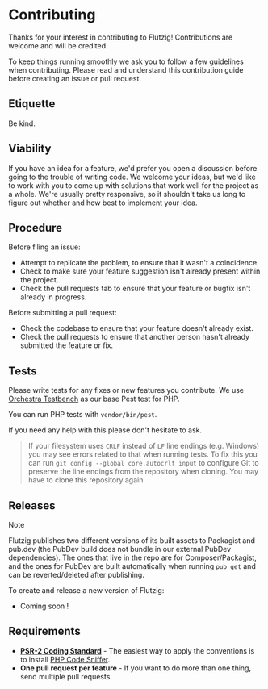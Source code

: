 # Contributing

Thanks for your interest in contributing to Flutzig! Contributions are welcome and will be credited.

To keep things running smoothly we ask you to follow a few guidelines when contributing. Please read and understand this contribution guide before creating an issue or pull request.

## Etiquette

Be kind.

## Viability

If you have an idea for a feature, we'd prefer you open a discussion before going to the trouble of writing code. We welcome your ideas, but we'd like to work with you to come up with solutions that work well for the project as a whole. We're usually pretty responsive, so it shouldn't take us long to figure out whether and how best to implement your idea.

## Procedure

Before filing an issue:

- Attempt to replicate the problem, to ensure that it wasn't a coincidence.
- Check to make sure your feature suggestion isn't already present within the project.
- Check the pull requests tab to ensure that your feature or bugfix isn't already in progress.

Before submitting a pull request:

- Check the codebase to ensure that your feature doesn't already exist.
- Check the pull requests to ensure that another person hasn't already submitted the feature or fix.

## Tests

Please write tests for any fixes or new features you contribute. We use [Orchestra Testbench](https://github.com/orchestral/testbench) as our base Pest test for PHP.

You can run PHP tests with `vendor/bin/pest`.

If you need any help with this please don't hesitate to ask.

> If your filesystem uses `CRLF` instead of `LF` line endings (e.g. Windows) you may see errors related to that when running tests. To fix this you can run `git config --global core.autocrlf input` to configure Git to preserve the line endings from the repository when cloning. You may have to clone this repository again.

## Releases

> [!NOTE]
> Flutzig publishes two different versions of its built assets to Packagist and pub.dev (the PubDev build does not bundle in our external PubDev dependencies). The ones that live in the repo are for Composer/Packagist, and the ones for PubDev are built automatically when running `pub get` and can be reverted/deleted after publishing.

To create and release a new version of Flutzig:

- Coming soon !

## Requirements

- **[PSR-2 Coding Standard](https://github.com/php-fig/fig-standards/blob/master/accepted/PSR-2-coding-style-guide.md)** - The easiest way to apply the conventions is to install [PHP Code Sniffer](https://github.com/squizlabs/PHP_CodeSniffer).
- **One pull request per feature** - If you want to do more than one thing, send multiple pull requests.

